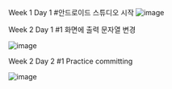 
Week 1 Day 1 #안드로이드 스튜디오 시작
![image](https://user-images.githubusercontent.com/79950380/110565332-aa293380-8191-11eb-843c-049dbe67a713.png)


Week 2 Day 1 #1 화면에 출력 문자열 변경

![image](https://user-images.githubusercontent.com/79950380/110565401-cd53e300-8191-11eb-95d7-b737f7a85d02.png)


Week 2 Day 2 #1 Practice committing

![image](https://user-images.githubusercontent.com/79950380/110762383-155b2e80-8294-11eb-9451-9eaae7f3e3a6.png)

